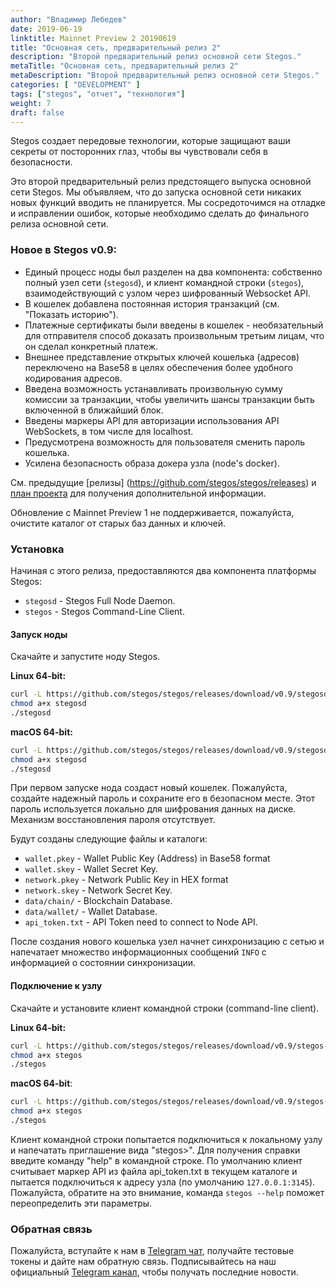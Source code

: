 ```yaml
---
author: "Владимир Лебедев"
date: 2019-06-19
linktitle: Mainnet Preview 2 20190619
title: "Основная сеть, предварительный релиз 2"
description: "Второй предварительный релиз основной сети Stegos."
metaTitle: "Основная сеть, предварительный релиз 2"
metaDescription: "Второй предварительный релиз основной сети Stegos."
categories: [ "DEVELOPMENT" ]
tags: ["stegos", "отчет", "технология"]
weight: 7
draft: false
---
```


Stegos создает передовые технологии, которые защищают ваши секреты от посторонних глаз, чтобы вы чувствовали себя в безопасности.

Это второй предварительный релиз предстоящего выпуска основной сети Stegos. Мы объявляем, что до запуска основной сети никаких новых функций вводить не планируется. Мы сосредоточимся на отладке и исправлении ошибок, которые необходимо сделать до финального релиза основной сети.

### Новое в Stegos v0.9:

- Единый процесс ноды был разделен на два компонента: собственно полный узел сети (`stegosd`), и клиент командной строки (`stegos`), взаимодействующий с узлом через шифрованный Websocket API.
- В кошелек добавлена постоянная история транзакций (см. "Показать историю").
- Платежные сертификаты были введены в кошелек - необязательный для отправителя способ доказать произвольным третьим лицам, что он сделал конкретный платеж.
- Внешнее представление открытых ключей кошелька (адресов) переключено на Base58 в целях обеспечения более удобного кодирования адресов.
- Введена возможность устанавливать произвольную сумму комиссии за транзакции, чтобы увеличить шансы транзакции быть включенной в ближайший блок.
- Введены маркеры API для авторизации использования API WebSockets, в том числе для localhost.
- Предусмотрена возможность для пользователя сменить пароль кошелька.
- Усилена безопасность образа докера узла (node's docker).

См. предыдущие [релизы] (https://github.com/stegos/stegos/releases) и [план проекта](https://github.com/stegos/stegos/wiki/project-plan#sprint18) для получения дополнительной информации.

Обновление с Mainnet Preview 1 не поддерживается, пожалуйста, очистите каталог от старых баз данных и ключей.

### Установка

Начиная с этого релиза, предоставляются два компонента платформы Stegos:

 - `stegosd` - Stegos Full Node Daemon.
 - `stegos` - Stegos Command-Line Client.

#### Запуск ноды

Скачайте и запустите ноду Stegos.

**Linux 64-bit:**

```bash
curl -L https://github.com/stegos/stegos/releases/download/v0.9/stegosd-linux-x64 -o stegosd
chmod a+x stegosd
./stegosd
```

**macOS 64-bit:**

```bash
curl -L https://github.com/stegos/stegos/releases/download/v0.9/stegosd-macos-x64 -o stegosd
chmod a+x stegosd
./stegosd
```

При первом запуске нода создаст новый кошелек. Пожалуйста, создайте надежный пароль и сохраните его в безопасном месте. Этот пароль используется локально для шифрования данных на диске. Механизм восстановления пароля отсутствует.

Будут созданы следующие файлы и каталоги:

- `wallet.pkey` - Wallet Public Key (Address) in Base58 format
- `wallet.skey` - Wallet Secret Key.
- `network.pkey` - Network Public Key in HEX format
- `network.skey` - Network Secret Key.
- `data/chain/` - Blockchain Database.
- `data/wallet/` - Wallet Database.
- `api_token.txt` - API Token need to connect to Node API.

После создания нового кошелька узел начнет синхронизацию с сетью и напечатает множество информационных сообщений `INFO` с информацией о состоянии синхронизации.

#### Подключение к узлу

Скачайте и установите клиент командной строки (command-line client).

**Linux 64-bit:**

```bash
curl -L https://github.com/stegos/stegos/releases/download/v0.9/stegos-linux-x64 -o stegos
chmod a+x stegos
./stegos
```

**macOS 64-bit**:

```bash
curl -L https://github.com/stegos/stegos/releases/download/v0.9/stegos-macos-x64 -o stegos
chmod a+x stegos
./stegos
```

Клиент командной строки попытается подключиться к локальному узлу и напечатать приглашение вида "stegos>". Для получения справки введите команду "help" в командной строке. По умолчанию клиент считывает маркер API из файла api_token.txt в текущем каталоге и пытается подключиться к адресу узла (по умолчанию `127.0.0.1:3145`). Пожалуйста, обратите на это внимание, команда `stegos --help` поможет переопределить эти параметры.

### Обратная связь

Пожалуйста, вступайте к нам в [Telegram чат](https://t.me/stegos4privacy), получайте тестовые токены и дайте нам обратную связь.
Подписывайтесь на наш официальный [Telegram канал](https://t.me/stegos4privacy_official), чтобы получать последние новости.
